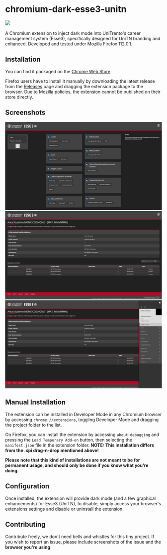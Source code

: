 # chromium-dark-esse3-unitn

[![](https://storage.googleapis.com/chrome-gcs-uploader.appspot.com/image/WlD8wC6g8khYWPJUsQceQkhXSlv1/UV4C4ybeBTsZt43U4xis.png)](https://chrome.google.com/webstore/detail/esse3-dark%20-mode-for-unit/iehldaaddbjbhiojbecnkemlcckfgpkm)

A Chromium extension to inject dark mode into UniTrento's career management system (Esse3), specifically designed for UniTN branding and enhanced. Developed and tested under Mozilla Firefox 112.0.1.

## Installation

You can find it packaged on the [Chrome Web Store](https://chrome.google.com/webstore/detail/esse3-dark%20-mode-for-unit/iehldaaddbjbhiojbecnkemlcckfgpkm).

Firefox users have to install it manually by downloading the latest release from the [Releases](https://github.com/deme3/chromium-dark-esse3-unitn/releases) page and dragging the extension package to the browser. Due to Mozilla policies, the extension cannot be published on their store directly.

## Screenshots

![Guest homepage](./screenshots/guest.png)
![Student homepage](./screenshots/main.png)
![Student homepage with sidebar](./screenshots/main-sidebar.png)

## Manual Installation

The extension can be installed in Developer Mode in any Chromium browser by accessing `chrome://extensions`, toggling Developer Mode and dragging the project folder to the list.

On Firefox, you can install the extension by accessing `about:debugging` and pressing the `Load Temporary Add-on` button, then selecting the `manifest.json` file in the extension folder. **NOTE: This installation differs from the .xpi drag-n-drop mentioned above!**

**Please note that this kind of installations are not meant to be for permanent usage, and should only be done if you know what you're doing.**

## Configuration

Once installed, the extension will provide dark mode (and a few graphical enhancements) for Esse3 (UniTN), to disable, simply access your browser's extensions settings and disable or uninstall the extension.

## Contributing

Contribute freely, we don't need bells and whistles for this tiny project. If you wish to report an issue, please include screenshots of the issue and the **browser you're using**.
